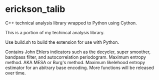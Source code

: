 # erickson_talib
C++ technical analysis library wrapped to Python using Cython.

This is a portion of my techincal analysis library. 

Use build.sh to build the extension for use with Python.

Contains 
John Ehlers indicators such as the decycler, super smoother, bandpass filter, and autocorrelation periodogram.
Maximum entropy method. AKA MESA or Burg's method.
Maximum likelehood entropy estimator for an abitrary base encoding.
More functions will be released over time.
